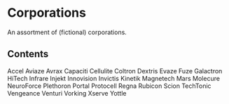 # Corporations

An assortment of (fictional) corporations.


## Contents

Accel
Aviaze
Avrax
Capaciti
Cellulite
Coltron
Dextris
Evaze
Fuze
Galactron
HiTech
Infrare
Injekt
Innovision
Invictis
Kinetik
Magnetech
Mars
Molecure
NeuroForce
Plethoron
Portal
Protocell
Regna
Rubicon
Scion
TechTonic
Vengeance
Venturi
Vorking
Xserve
Yottle